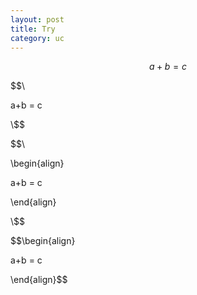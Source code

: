 ```yaml
---
layout: post
title: Try
category: uc
---
```



$$ a + b = c $$

$$\\

a+b = c

\\$$



$$\\

\begin{align}

a+b = c

\end{align}

\\$$

$$\begin{align}

a+b = c

\end{align}$$

